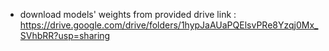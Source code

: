 - download models' weights from provided drive link : https://drive.google.com/drive/folders/1hypJaAUaPQElsvPRe8Yzqj0Mx_SVhbRR?usp=sharing